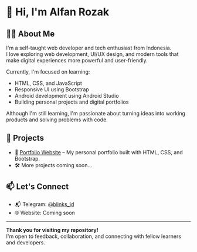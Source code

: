 # 👋 Hi, I'm Alfan Rozak

## 🧑‍💻 About Me

I'm a self-taught web developer and tech enthusiast from Indonesia.  
I love exploring web development, UI/UX design, and modern tools that make digital experiences more powerful and user-friendly.

Currently, I'm focused on learning:
- HTML, CSS, and JavaScript
- Responsive UI using Bootstrap
- Android development using Android Studio
- Building personal projects and digital portfolios

Although I'm still learning, I'm passionate about turning ideas into working products and solving problems with code.

## 🚀 Projects

- 💼 [Portfolio Website](https://alfanzaky.github.io/Eraflazz.github.io) – My personal portfolio built with HTML, CSS, and Bootstrap.
- 🛠️ More projects coming soon...

## 📫 Let's Connect

- 📬 Telegram: [@blinks_id](https://t.me/blinks_id)
- 🌐 Website: Coming soon

---

**Thank you for visiting my repository!**  
I'm open to feedback, collaboration, and connecting with fellow learners and developers.
